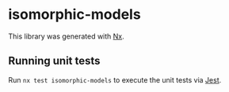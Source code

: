 # isomorphic-models

This library was generated with [Nx](https://nx.dev).

## Running unit tests

Run `nx test isomorphic-models` to execute the unit tests via [Jest](https://jestjs.io).
